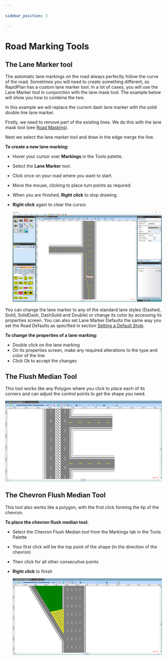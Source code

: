 ```yaml
---

sidebar_position: 3

---
```


# Road Marking Tools

## The Lane Marker tool

The automatic lane markings on the road always perfectly follow the curve of the road. Sometimes you will need to create something different, so RapidPlan has a custom lane marker tool. In a lot of cases, you will use the Lane Marker tool in conjunction with the lane mask tool. The example below will show you how to combine the two.

In this example we will replace the current dash lane marker with the solid double line lane marker.

Firstly, we need to remove part of the existing lines. We do this with the lane mask tool (see [Road Masking](./road-masking-tools.md)).

Next we select the lane marker tool and draw in the edge merge the line.

**To create a new lane marking:**

- Hover your cursor over **Markings** in the Tools palette.
- Select the **Lane Marker** tool.
- Click once on your road where you want to start.
- Move the mouse, clicking to place turn points as required.
- When you are finished, **Right click** to stop drawing.
- **Right click** again to clear the cursor.

    ![Using_a_Lane_Marker](./assets/Using_a_Lane_Marker.png)

You can change the lane marker to any of the standard lane styles (Dashed, Solid, SolidDash, DashSolid and Double) or change its color by accessing its properties screen. You can also set Lane Marker Defaults the same way you set the Road Defaults as specified in section [Setting a Default Style](/docs/rapidpath/object-properties-and-transformations/object-properties-and-styles.md).

**To change the properties of a lane marking:**

- Double click on the lane marking
- On its properties screen, make any required alterations to the type and color of the line
- Click Ok to accept the changes

## The Flush Median Tool

This tool works like any Polygon where you click to place each of its corners and can adjust the control points to get the shape you need.

![A_Flush_Median_tool](./assets/A_Flush_Median_tool.png)

## The Chevron Flush Median Tool

This tool also works like a polygon, with the first click forming the tip of the chevron.

**To place the chevron flush median tool:**

- Select the Chevron Flush Median tool from the Markings tab in the Tools Palette
- Your first click will be the top point of the shape (in the direction of the chevron)
- Then click for all other consecutive points
- **Right click** to finish

    ![Chevron_Flush_Median_tool](./assets/Chevron_Flush_Median_tool.png)
